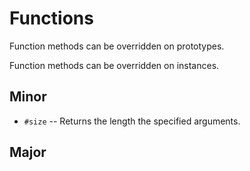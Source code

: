 # Functions

Function methods can be overridden on prototypes.

Function methods can be overridden on instances.

## Minor

- `#size`
-- Returns the length the specified arguments.

## Major